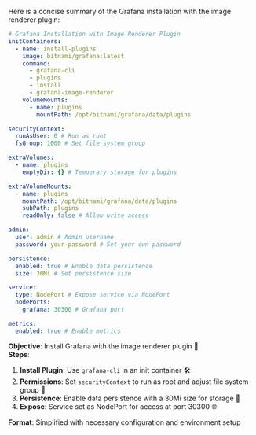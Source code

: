 Here is a concise summary of the Grafana installation with the image renderer plugin:

```yaml
# Grafana Installation with Image Renderer Plugin
initContainers:
  - name: install-plugins
    image: bitnami/grafana:latest
    command:
      - grafana-cli
      - plugins
      - install
      - grafana-image-renderer
    volumeMounts:
      - name: plugins
        mountPath: /opt/bitnami/grafana/data/plugins

securityContext:
  runAsUser: 0 # Run as root
  fsGroup: 1000 # Set file system group

extraVolumes:
  - name: plugins
    emptyDir: {} # Temporary storage for plugins

extraVolumeMounts:
  - name: plugins
    mountPath: /opt/bitnami/grafana/data/plugins
    subPath: plugins
    readOnly: false # Allow write access

admin:
  user: admin # Admin username
  password: your-password # Set your own password

persistence:
  enabled: true # Enable data persistence
  size: 30Mi # Set persistence size

service:
  type: NodePort # Expose service via NodePort
  nodePorts:
    grafana: 30300 # Grafana port

metrics:
  enabled: true # Enable metrics
```

**Objective**: Install Grafana with the image renderer plugin 🚀  
**Steps**:  
1. **Install Plugin**: Use `grafana-cli` in an init container 🛠️  
2. **Permissions**: Set `securityContext` to run as root and adjust file system group 👥  
3. **Persistence**: Enable data persistence with a 30Mi size for storage 💾  
4. **Expose**: Service set as NodePort for access at port 30300 🌐

**Format**: Simplified with necessary configuration and environment setup